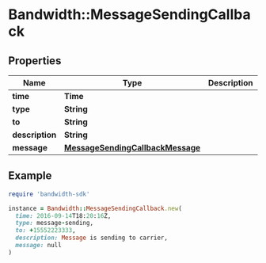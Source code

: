 # Bandwidth::MessageSendingCallback

## Properties

| Name | Type | Description | Notes |
| ---- | ---- | ----------- | ----- |
| **time** | **Time** |  |  |
| **type** | **String** |  |  |
| **to** | **String** |  |  |
| **description** | **String** |  |  |
| **message** | [**MessageSendingCallbackMessage**](MessageSendingCallbackMessage.md) |  |  |

## Example

```ruby
require 'bandwidth-sdk'

instance = Bandwidth::MessageSendingCallback.new(
  time: 2016-09-14T18:20:16Z,
  type: message-sending,
  to: +15552223333,
  description: Message is sending to carrier,
  message: null
)
```

